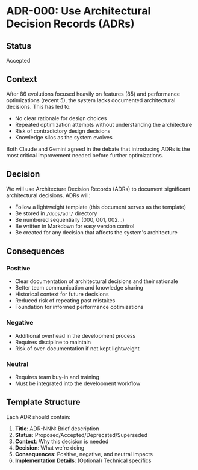 # ADR-000: Use Architectural Decision Records (ADRs)

## Status
Accepted

## Context
After 86 evolutions focused heavily on features (85) and performance optimizations (recent 5), the system lacks documented architectural decisions. This has led to:
- No clear rationale for design choices
- Repeated optimization attempts without understanding the architecture
- Risk of contradictory design decisions
- Knowledge silos as the system evolves

Both Claude and Gemini agreed in the debate that introducing ADRs is the most critical improvement needed before further optimizations.

## Decision
We will use Architecture Decision Records (ADRs) to document significant architectural decisions. ADRs will:
- Follow a lightweight template (this document serves as the template)
- Be stored in `/docs/adr/` directory
- Be numbered sequentially (000, 001, 002...)
- Be written in Markdown for easy version control
- Be created for any decision that affects the system's architecture

## Consequences

### Positive
- Clear documentation of architectural decisions and their rationale
- Better team communication and knowledge sharing
- Historical context for future decisions
- Reduced risk of repeating past mistakes
- Foundation for informed performance optimizations

### Negative
- Additional overhead in the development process
- Requires discipline to maintain
- Risk of over-documentation if not kept lightweight

### Neutral
- Requires team buy-in and training
- Must be integrated into the development workflow

## Template Structure
Each ADR should contain:
1. **Title**: ADR-NNN: Brief description
2. **Status**: Proposed/Accepted/Deprecated/Superseded
3. **Context**: Why this decision is needed
4. **Decision**: What we're doing
5. **Consequences**: Positive, negative, and neutral impacts
6. **Implementation Details**: (Optional) Technical specifics